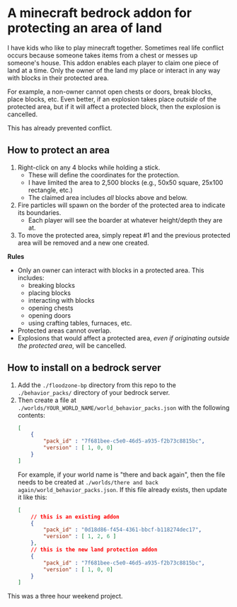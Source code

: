 # A minecraft bedrock addon for protecting an area of land

I have kids who like to play minecraft together. Sometimes real life conflict occurs because someone takes items from a chest or messes up someone's house. This addon enables each player to claim one piece of land at a time. Only the owner of the land my place or interact in any way with blocks in their protected area.

For example, a non-owner cannot open chests or doors, break blocks, place blocks, etc. Even better, if an explosion takes place _outside_ of the protected area, but if it will affect a protected block, then the explosion is cancelled.

This has already prevented conflict.

## How to protect an area

1. Right-click on any 4 blocks while holding a stick. 
    - These will define the coordinates for the protection.
    - I have limited the area to 2,500 blocks (e.g., 50x50 square, 25x100 rectangle, etc.)
    - The claimed area includes _all_ blocks above and below.
2. Fire particles will spawn on the border of the protected area to indicate its boundaries.
    - Each player will see the boarder at whatever height/depth they are at.
3. To move the protected area, simply repeat #1 and the previous protected area will be removed and a new one created.

**Rules**
- Only an owner can interact with blocks in a protected area. This includes:
    - breaking blocks
    - placing blocks
    - interacting with blocks
    - opening chests
    - opening doors
    - using crafting tables, furnaces, etc.
- Protected areas cannot overlap.
- Explosions that would affect a protected area, _even if originating outside the protected area_, will be cancelled.

## How to install on a bedrock server
1. Add the `./floodzone-bp` directory from this repo to the `./behavior_packs/` directory of your bedrock server.
2. Then create a file at `./worlds/YOUR_WORLD_NAME/world_behavior_packs.json` with the following contents:
    ```json
    [
        {
            "pack_id" : "7f681bee-c5e0-46d5-a935-f2b73c8815bc",
            "version" : [ 1, 0, 0]
        }
    ]
    ```
    For example, if your world name is "there and back again", then the file needs to be created at `./worlds/there and back again/world_behavior_packs.json`.
    If this file already exists, then update it like this:
    ```json
    [
        // this is an existing addon
        {
            "pack_id" : "0d18d86-f454-4361-bbcf-b118274dec17",
            "version" : [ 1, 2, 6 ]
        },
        // this is the new land protection addon
        {
            "pack_id" : "7f681bee-c5e0-46d5-a935-f2b73c8815bc",
            "version" : [ 1, 0, 0]
        }
    ]
    ```

This was a three hour weekend project.